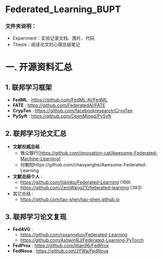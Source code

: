 # Federated_Learning_BUPT
### 文件夹说明：

- Experiment：实验记录文档、图片、代码
- Thesis：阅读论文的心得总结笔记

# 一. 开源资料汇总
## 1. 联邦学习框架

- **FedML** : https://github.com/FedML-AI/FedML
- **FATE** : https://github.com/FederatedAI/FATE
- **CrypTen** : https://github.com/facebookresearch/CrypTen
- **PySyft** : https://github.com/OpenMined/PySyft

## 2. 联邦学习论文汇总

- **文献权威总结** : 
  - 微众银行[https://github.com/innovation-cat/Awesome-Federated-Machine-Learning]
  - 何朝阳https://github.com/chaoyanghe/Awesome-Federated-Learning
- **文献总结个人** :  
  - https://github.com/lokinko/Federated-Learning  (169)
  - https://github.com/ZeroWangZY/federated-learning (393)
- 其它总结 : 
  - https://github.com/tao-shen/tao-shen.github.io

## 3. 联邦学习论文复现

- **FedAVG** : 
  - https://github.com/roxanneluo/Federated-Learning
  - https://github.com/AshwinRJ/Federated-Learning-PyTorch
- **FedProx** : https://github.com/litian96/FedProx
- **FedNova** : https://github.com/JYWa/FedNova
